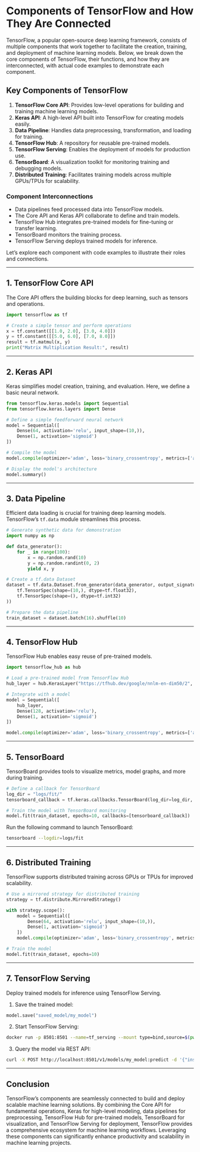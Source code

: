# Components of TensorFlow and How They Are Connected

TensorFlow, a popular open-source deep learning framework, consists of multiple components that work together to facilitate the creation, training, and deployment of machine learning models. Below, we break down the core components of TensorFlow, their functions, and how they are interconnected, with actual code examples to demonstrate each component.

## Key Components of TensorFlow

1. **TensorFlow Core API**: Provides low-level operations for building and training machine learning models.
2. **Keras API**: A high-level API built into TensorFlow for creating models easily.
3. **Data Pipeline**: Handles data preprocessing, transformation, and loading for training.
4. **TensorFlow Hub**: A repository for reusable pre-trained models.
5. **TensorFlow Serving**: Enables the deployment of models for production use.
6. **TensorBoard**: A visualization toolkit for monitoring training and debugging models.
7. **Distributed Training**: Facilitates training models across multiple GPUs/TPUs for scalability.

### Component Interconnections
- Data pipelines feed processed data into TensorFlow models.
- The Core API and Keras API collaborate to define and train models.
- TensorFlow Hub integrates pre-trained models for fine-tuning or transfer learning.
- TensorBoard monitors the training process.
- TensorFlow Serving deploys trained models for inference.

Let’s explore each component with code examples to illustrate their roles and connections.

---

## 1. TensorFlow Core API
The Core API offers the building blocks for deep learning, such as tensors and operations.

```python
import tensorflow as tf

# Create a simple tensor and perform operations
x = tf.constant([[1.0, 2.0], [3.0, 4.0]])
y = tf.constant([[5.0, 6.0], [7.0, 8.0]])
result = tf.matmul(x, y)
print("Matrix Multiplication Result:", result)
```

---

## 2. Keras API
Keras simplifies model creation, training, and evaluation. Here, we define a basic neural network.

```python
from tensorflow.keras.models import Sequential
from tensorflow.keras.layers import Dense

# Define a simple feedforward neural network
model = Sequential([
    Dense(64, activation='relu', input_shape=(10,)),
    Dense(1, activation='sigmoid')
])

# Compile the model
model.compile(optimizer='adam', loss='binary_crossentropy', metrics=['accuracy'])

# Display the model's architecture
model.summary()
```

---

## 3. Data Pipeline
Efficient data loading is crucial for training deep learning models. TensorFlow’s `tf.data` module streamlines this process.

```python
# Generate synthetic data for demonstration
import numpy as np

def data_generator():
    for _ in range(100):
        x = np.random.rand(10)
        y = np.random.randint(0, 2)
        yield x, y

# Create a tf.data Dataset
dataset = tf.data.Dataset.from_generator(data_generator, output_signature=(
    tf.TensorSpec(shape=(10,), dtype=tf.float32),
    tf.TensorSpec(shape=(), dtype=tf.int32)
))

# Prepare the data pipeline
train_dataset = dataset.batch(16).shuffle(10)
```

---

## 4. TensorFlow Hub
TensorFlow Hub enables easy reuse of pre-trained models.

```python
import tensorflow_hub as hub

# Load a pre-trained model from TensorFlow Hub
hub_layer = hub.KerasLayer("https://tfhub.dev/google/nnlm-en-dim50/2", input_shape=[], dtype=tf.string)

# Integrate with a model
model = Sequential([
    hub_layer,
    Dense(128, activation='relu'),
    Dense(1, activation='sigmoid')
])

model.compile(optimizer='adam', loss='binary_crossentropy', metrics=['accuracy'])
```

---

## 5. TensorBoard
TensorBoard provides tools to visualize metrics, model graphs, and more during training.

```python
# Define a callback for TensorBoard
log_dir = "logs/fit/"
tensorboard_callback = tf.keras.callbacks.TensorBoard(log_dir=log_dir, histogram_freq=1)

# Train the model with TensorBoard monitoring
model.fit(train_dataset, epochs=10, callbacks=[tensorboard_callback])
```

Run the following command to launch TensorBoard:
```bash
tensorboard --logdir=logs/fit
```

---

## 6. Distributed Training
TensorFlow supports distributed training across GPUs or TPUs for improved scalability.

```python
# Use a mirrored strategy for distributed training
strategy = tf.distribute.MirroredStrategy()

with strategy.scope():
    model = Sequential([
        Dense(64, activation='relu', input_shape=(10,)),
        Dense(1, activation='sigmoid')
    ])
    model.compile(optimizer='adam', loss='binary_crossentropy', metrics=['accuracy'])

# Train the model
model.fit(train_dataset, epochs=10)
```

---

## 7. TensorFlow Serving
Deploy trained models for inference using TensorFlow Serving.

1. Save the trained model:

```python
model.save("saved_model/my_model")
```

2. Start TensorFlow Serving:

```bash
docker run -p 8501:8501 --name=tf_serving --mount type=bind,source=$(pwd)/saved_model/my_model,target=/models/my_model -e MODEL_NAME=my_model -t tensorflow/serving
```

3. Query the model via REST API:

```bash
curl -X POST http://localhost:8501/v1/models/my_model:predict -d '{"instances": [[0.5, 0.4, 0.3, ...]]}'
```

---

## Conclusion
TensorFlow’s components are seamlessly connected to build and deploy scalable machine learning solutions. By combining the Core API for fundamental operations, Keras for high-level modeling, data pipelines for preprocessing, TensorFlow Hub for pre-trained models, TensorBoard for visualization, and TensorFlow Serving for deployment, TensorFlow provides a comprehensive ecosystem for machine learning workflows. Leveraging these components can significantly enhance productivity and scalability in machine learning projects.

